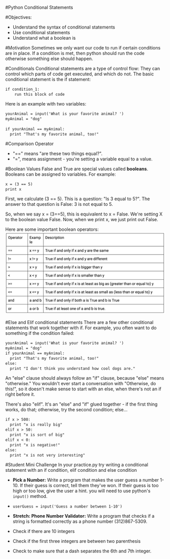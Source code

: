 
#Python Conditional Statements

#Objectives:

+ Understand the syntax of conditional statements
+ Use conditional statements
+ Understand what a boolean is

#Motivation
Sometimes we only want our code to run if certain conditions are in place. If a condition is met, then python should run the code otherwise something else should happen.

#Conditionals
Conditional statements are a type of control flow: They can control which parts of code get executed, and which do not. The basic conditional statement is the if statement:
```
if condition_1:
    run this block of code
```
Here is an example with two variables:
```
yourAnimal = input('What is your favorite animal? ')
myAnimal = "dog"

if yourAnimal == myAnimal:
  print "That's my favorite animal, too!"
```
#Comparison Operator
  + "==" means "are these two things equal?".
  + "=", means assignment - you're setting a variable equal to a value.

#Boolean Values
False and True are special values called **booleans**. Booleans can be assigned to variables.
For example:
```
x = (3 == 5)
print x
```
First, we calculate (3 == 5). This is a question: "Is 3 equal to 5?". The answer to that question is False: 3 is not equal to 5.

So, when we say x = (3==5), this is equivalent to x = False. We're setting X to the boolean value False. Now, when we print x, we just print out False.

Here are some important boolean operators:
<img src= "images/boolean_table.png">

#Else and Elif conditional statements
There are a few other conditional statements that work together with if. For example, you often want to do something if the condition failed:
```
yourAnimal = input('What is your favorite animal? ')
myAnimal = "dog"
if yourAnimal == myAnimal:
  print "That's my favorite animal, too!"
else:
  print "I don't think you understand how cool dogs are."
```
An "else" clause should always follow an "if" clause, because "else" means "otherwise."
You wouldn't ever start a conversation with "Otherwise, do this!", so it doesn't make sense to start with an else, when there's not an if right before it.

There's also "elif".  It's an "else" and "if" glued together - if the first thing works, do that; otherwise, try the second condition; else...
```
if x > 500:
  print "x is really big"
elif x > 50:
  print "x is sort of big"
elif x < 0:
  print "x is negative!"
else:
  print "x is not very interesting"
```
#Student Mini Challenge
In your practice.py try writing a conditional statement with an if condition, elif condition and else condition

 * **Pick a Number:** Write a program that makes the user guess a number 1-10. If their guess is correct, tell them they've won. If their guess is too high or too low, give the user a hint. you will need to use python's `input()` method.
  * `userGuess = input('Guess a number between 1-10')`
  
 * **Stretch: Phone Number Validator:** Write a program that checks if a string is formatted correctly as a phone number (312)867-5309.
  * Check if there are 10 integers
  * Check if the first three integers are between two parenthesis
  * Check to make sure that a dash separates the 6th and 7th integer.
